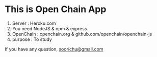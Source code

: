 # This is Open Chain App

1. Server : Heroku.com
2. You need NodeJS & npm & express
3. OpenChain : openchain.org & github.com/openchain/openchain-js
4. purpose : To study

If you have any question, soorichu@gmail.com